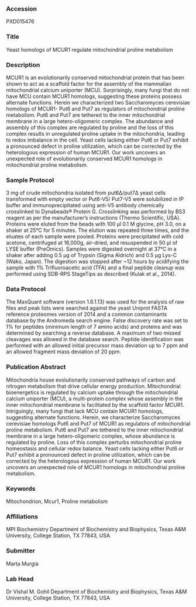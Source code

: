 ### Accession
PXD015476

### Title
Yeast homologs of MCUR1 regulate mitochondrial proline metabolism

### Description
MCUR1 is an evolutionarily conserved mitochondrial protein that has been shown to act as a scaffold factor for the assembly of the mammalian mitochondrial calcium uniporter (MCU). Surprisingly, many fungi that do not have MCU contain MCUR1 homologs, suggesting these proteins possess alternate functions. Herein we characterized two Saccharomyces cerevisiae homologs of MCUR1- Put6 and Put7 as regulators of mitochondrial proline metabolism. Put6 and Put7 are tethered to the inner mitochondrial membrane in a large hetero-oligomeric complex. The abundance and assembly of this complex are regulated by proline and the loss of this complex results in unregulated proline uptake in the mitochondria, leading to redox imbalance in the cell. Yeast cells lacking either Put6 or Put7 exhibit a pronounced defect in proline utilization, which can be corrected by the heterologous expression of human MCUR1. Our work uncovers an unexpected role of evolutionarily conserved MCUR1 homologs in mitochondrial proline metabolism.

### Sample Protocol
3 mg of crude mitochondria isolated from put6Δ/put7Δ yeast cells transformed with empty vector or Put6-V5/ Put7-V5 were solubilized in IP buffer and immunoprecipitated using anti-V5 antibody chemically crosslinked to Dynabeads® Protein G. Crosslinking was performed by BS3 reagent as per the manufacturer’s instructions (Thermo Scientific, USA). Proteins were eluted from the beads with 100 µl 0.1 M glycine, pH 3.0, on a shaker at 25°C for 5 minutes. The elution was repeated three times, and the eluates of each sample were pooled. Proteins were precipitated with cold acetone, centrifuged at 16,000g, air-dried, and resuspended in 50 µl of LYSE buffer (PreOmics). Samples were digested overnight at 37°C in a shaker after adding 0.5 µg of Trypsin (Sigma Aldrich) and 0.5 µg Lys-C (Wako, Japan). The digestion was stopped after ~12 hours by acidifying the sample with 1% Trifluoroacetic acid (TFA) and a final peptide cleanup was performed using SDB-RPS StageTips as described (Kulak et al., 2014).

### Data Protocol
The MaxQuant software (version 1.6.1.13) was used for the analysis of raw files and peak lists were searched against the yeast Uniprot FASTA reference proteomes version of 2014 and a common contaminants database by the Andromeda search engine. False discovery rate was set to 1% for peptides (minimum length of 7 amino acids) and proteins and was determined by searching a reverse database. A maximum of two missed cleavages was allowed in the database search. Peptide identification was performed with an allowed initial precursor mass deviation up to 7 ppm and an allowed fragment mass deviation of 20 ppm.

### Publication Abstract
Mitochondria house evolutionarily conserved pathways of carbon and nitrogen metabolism that drive cellular energy production. Mitochondrial bioenergetics is regulated by calcium uptake through the mitochondrial calcium uniporter (MCU), a multi-protein complex whose assembly in the inner mitochondrial membrane is facilitated by the scaffold factor MCUR1. Intriguingly, many fungi that lack MCU contain MCUR1 homologs, suggesting alternate functions. Herein, we characterize Saccharomyces cerevisiae homologs&#xa0;Put6 and Put7 of MCUR1 as regulators of mitochondrial proline metabolism. Put6 and Put7 are tethered to the inner mitochondrial membrane in a large hetero-oligomeric complex, whose abundance is regulated by proline. Loss of this complex perturbs mitochondrial proline homeostasis and cellular redox balance. Yeast cells lacking either Put6 or Put7 exhibit a pronounced defect in proline utilization, which can be corrected by the heterologous expression of human MCUR1. Our work uncovers an unexpected role of MCUR1 homologs in mitochondrial proline metabolism.

### Keywords
Mitochondrion, Mcur1, Proline metabolism

### Affiliations
MPI Biochemistry
Department of Biochemistry and Biophysics, Texas A&M University, College Station, TX 77843, USA

### Submitter
Marta Murgia

### Lab Head
Dr Vishal M. Gohil
Department of Biochemistry and Biophysics, Texas A&M University, College Station, TX 77843, USA


